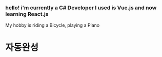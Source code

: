 <h3>hello! i'm currently a C# Developer
I used is Vue.js and now learning React.js</h3>

My hobby is riding a Bicycle, playing a Piano
<h1>자동완성</h1>


